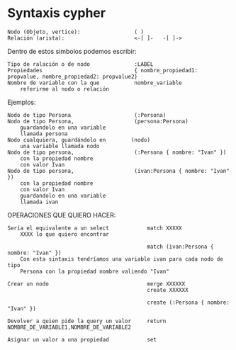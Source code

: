 # Syntaxis cypher

    Nodo (Objeto, vertice):                 ( )
    Relación (arista):                      <-[ ]-   -[ ]->  

Dentro de estos simbolos podemos escribir:

    Tipo de ralación o de nodo              :LABEL
    Propiedades                             { nombre_propiedad1: propvalue, nombre_propiedad2: propvalue2}
    Nombre de variable con la que           nombre_variable
        referirme al nodo o relación
    
Ejemplos:

    Nodo de tipo Persona                    (:Persona)
    Nodo de tipo Persona,                   (persona:Persona)
        guardandolo en una variable
        llamada persona
    Nodo cualquiera, guardándolo en        (nodo)
        una variable llamada nodo
    Nodo de tipo persona,                   (:Persona { nombre: "Ivan" })
        con la propiedad nombre 
        con valor Ivan
    Nodo de tipo persona,                   (ivan:Persona { nombre: "Ivan" })
        con la propiedad nombre 
        con valor Ivan
        guardandolo en una variable
        llamada ivan

OPERACIONES QUE QUIERO HACER:

    Sería el equivalente a un select            match XXXXX
        XXXX lo que quiero encontrar
        
                                                match (ivan:Persona { nombre: "Ivan" })
        Con esta sintaxis tendríamos una variable ivan para cada nodo de tipo 
        Persona con la propiedad nombre valiendo "Ivan"

    Crear un nodo                               merge XXXXXX
                                                create XXXXXX
                                            
                                                create (:Persona { nombre: "Ivan" })

    Devolver a quien pide la query un valor     return NOMBRE_DE_VARIABLE1,NOMBRE_DE_VARIABLE2

    Asignar un valor a una propiedad            set 